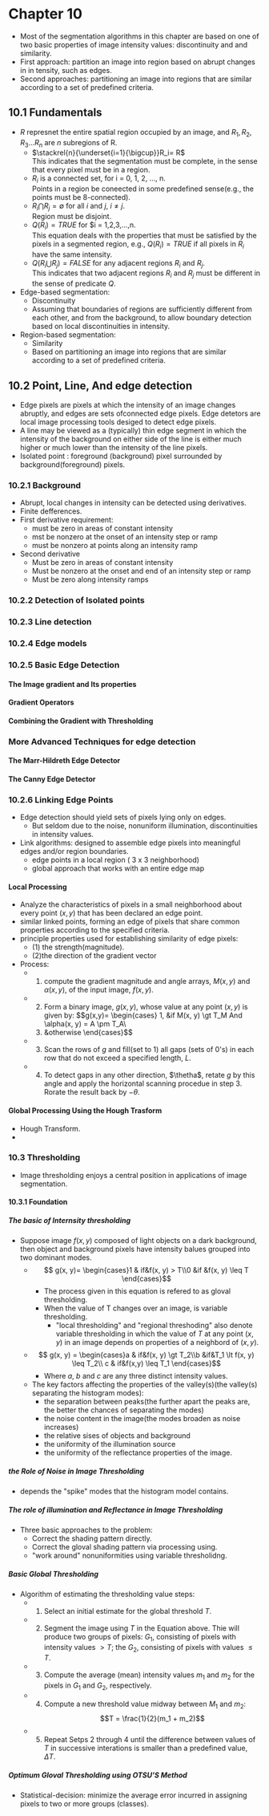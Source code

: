 # Chapter 10

- Most of the segmentation algorithms in this chapter are based on one of two basic properties of image intensity values: discontinuity and and similarity.
- First approach: partition an image into region based on abrupt changes in in tensity, such as edges.
- Second approaches: partitioning an image into regions that are similar according to a set of predefined criteria.


## 10.1 Fundamentals
- $R$ represnet the entire spatial region occupied by an image, and $R_1, R_2, R_3... R_n$ are $n$ subregions of R.
  - $\stackrel{n}{\underset{i=1}{\bigcup}}R_i= R$  
    This indicates that the segmentation must be complete, in the sense that every pixel must be in a region. 
  - $R_i$ is a connected set, for i = 0, 1, 2, ..., n.  
    Points in a region be coneected in some predefined sense(e.g., the points must be 8-connected).
  - $R_i \bigcap R_j = \emptyset$ for all $i$ and $j$, $i \neq j$.  
    Region must be disjoint.  
  - $Q(R_i) = TRUE$ for $i = 1,2,3,...,n.  
    This equation deals with the properties that must be satisfied by the pixels in a segmented region, e.g., $Q(R_i) = TRUE$ if all pixels in $R_i$ have the same intensity.
  - $Q(R_i\bigcup R_j) = FALSE$ for any adjacent regions $R_i$ and $R_j$.  
    This indicates that two adjacent regions $R_i$ and $R_j$ must be different in the sense of predicate $Q$.
- Edge-based segmentation: 
  - Discontinuity
  - Assuming that boundaries of regions are sufficiently different from each other, and from the background, to allow boundary detection based on local discontinuities in intensity. 
- Region-based segmentation:
  - Similarity
  - Based on partitioning an image into regions that are similar according to a set of predefined criteria.

## 10.2 Point, Line, And edge detection
- Edge pixels are pixels at which the intensity of an image changes abruptly, and edges are sets ofconnected edge pixels. Edge detetors are local image processing tools desiged to detect edge pixels. 
- A line may be viewed as a (typically) thin edge segment in which the intensity of the background on either side of the line is either much higher or much lower than the intensity of the line pixels. 
- Isolated point : foreground (background) pixel surrounded by background(foreground) pixels.

### 10.2.1 Background
- Abrupt, local changes in intensity can be detected using derivatives.
- Finite defferences.
- First derivative requirement: 
  - must be zero in areas of constant intensity
  - mst be nonzero at the onset of an intensity step or ramp
  - must be nonzero at points along an intensity ramp
- Second derivative
  - Must be zero in areas of constant intensity
  - Must be nonzero at the onset and end of an intensity step or ramp
  - Must be zero along intensity ramps
### 10.2.2 Detection of Isolated points 
### 10.2.3 Line detection
### 10.2.4 Edge models
### 10.2.5 Basic Edge Detection
#### The Image gradient and Its properties
#### Gradient Operators
#### Combining the Gradient with Thresholding

### More Advanced Techniques for edge detection
#### The Marr-Hildreth Edge Detector
#### The Canny Edge Detector

### 10.2.6 Linking Edge Points
- Edge detection should yield sets of pixels lying only on edges.
  - But seldom due to the noise, nonuniform illumination, discontinuities in intensity values.
- Link algorithms: designed to assemble edge pixels into meaningful edges and/or region boundaries.
  - edge points in a local region ( 3 x 3 neighborhood)
  - global approach that works with an entire edge map

#### Local Processing
- Analyze the characteristics of pixels in a small neighborhood about every point $(x, y)$ that has been declared an edge point.
- similar linked points, forming an edge of pixels that share common properties according to the specified criteria.
- principle properties used for establishing similarity of edge pixels:
  - (1) the strength(magnitude).
  - (2)the direction of the gradient vector
- Process:
  - 1. compute the gradient magnitude and angle arrays, $M(x, y)$ and $\alpha (x, y)$, of the input image, $f(x, y)$.
  - 2. Form a binary image, $g(x, y)$, whose value at any point $(x, y)$ is given by:
    $$g(x,y)=
      \begin{cases}
      1, &if M(x, y) \gt T_M And \alpha(x, y) = A \pm T_A\\
      0. &otherwise
      \end{cases}$$
  - 3. Scan the rows of $g$ and fill(set to 1) all gaps (sets of 0's) in each row that do not exceed a specified length, $L$.
  - 4. To detect gaps in any other direction, $\thetha$, retate $g$ by this angle and apply the horizontal scanning procedue in step 3. Rorate the result back by $-\theta$.

#### Global Processing Using the Hough Trasform
- Hough Transform.
- 


### 10.3 Thresholding
- Image thresholding enjoys a central position in applications of image segmentation.

#### 10.3.1 Foundation
##### The basic of Internsity thresholding
- Suppose image $f(x, y)$ composed of light objects on a dark background, then object and background pixels have intensity balues grouped into two dominant modes.
  - $$ g(x, y)= \begin{cases}1 & if&f(x, y) > T\\0 &if &f(x, y) \leq T \end{cases}$$
    - The process given in this equation is refered to as gloval thresholding.
    - When the value of T changes over an image, is variable thresholding.
      - "local thresholding" and "regional threshoding" also denote variable thresholding in which the value of $T$ at any point $(x, y)$ in an image depends on properties of a neighbord of $(x, y)$.
  - $$ g(x, y) = \begin{cases}a & if&f(x, y) \gt T_2\\b &if&T_1 \lt f(x, y) \leq T_2\\ c & if&f(x,y) \leq T_1 \end{cases}$$
    - Where $a$, $b$ and $c$ are any three distinct intensity values.
  - The key factors affecting the properties of the valley(s)(the valley(s) separating the histogram modes):
    - the separation between peaks(the further apart the peaks are, the better the chances of separating the modes)
    - the noise content in the image(the modes broaden as noise increases)
    - the relative sises of objects and background
    - the uniformity of the illumination source
    - the uniformity of the reflectance properties of the image.


##### the Role of Noise in Image Thresholding
- depends the "spike" modes that the histogram model contains.
  
##### The role of illumination and Reflectance in Image Thresholding
- Three basic approaches to the problem:
  - Correct the shading pattern directly.
  - Correct the gloval shading pattern via processing using.
  - "work around" nonuniformities using variable thresholidng.

##### Basic Global Thresholding
- Algorithm of estimating the thresholding value steps:
  - 1. Select an initial estimate for the global threshold $T$.
  - 2. Segment the image using $T$ in the Equation above. Thie will produce two groups of pixels: $G_1$, consisting of pixels with intensity values $\gt T$; the $G_2$, consisting of pixels with values $\leq T$.
  - 3. Compute the average (mean) intensity values $m_1$ and $m_2$ for the pixels in $G_1$ and $G_2$, respectively.   
  - 4. Compute a new threshold value midway between $M_1$ and $m_2$:
        $$T = \frac{1}{2}(m_1 + m_2)$$
  - 5. Repeat Setps 2 through 4 until the difference between values of $T$ in successive interations is smaller than a predefined value, $\Delta T$.
   

##### Optimum Gloval Thresholding using OTSU'S Method
- Statistical-decision: minimize the average error incurred in assigning pixels to two or more groups (classes).


